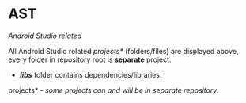 # AST
*Android Studio related*

All Android Studio related _projects*_ (folders/files) are displayed above, every folder in repository root is **separate** project.

* ___libs___ folder contains dependencies/libraries.


projects* - *some projects can and will be in separate repository.*
